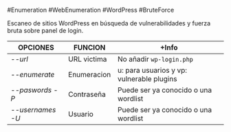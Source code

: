 #Enumeration #WebEnumeration #WordPress #BruteForce 


Escaneo de sitios WordPress en búsqueda de vulnerabilidades y fuerza bruta sobre panel de login.

| OPCIONES           | FUNCION     | +Info                                     |
| ------------------ | ----------- | ----------------------------------------- |
| *--url*            | URL victima | No añadir `wp-login.php`                  |
| *--enumerate*      | Enumeracion | u: para usuarios y vp: vulnerable plugins |
| *--paswords* *-P*  | Contraseña  | Puede ser ya conocido o una wordlist      |
| *--usernames* *-U* | Usuario     | Puede ser ya conocido o una wordlist      |

